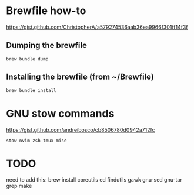 # Brewfile how-to
https://gist.github.com/ChristopherA/a579274536aab36ea9966f301ff14f3f

## Dumping the brewfile

```
brew bundle dump
```

## Installing the brewfile (from ~/Brewfile)

```
brew bundle install
```

# GNU stow commands
https://gist.github.com/andreibosco/cb8506780d0942a712fc

```
stow nvim zsh tmux mise
```

# TODO

need to add this:
brew install coreutils ed findutils gawk gnu-sed gnu-tar grep make

